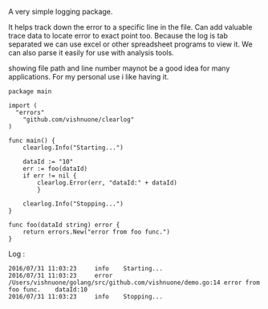 A very simple logging package. 

It helps track down the error to a specific line in the file. 
Can add valuable trace data to locate error to exact point too.
Because the log is tab separated we can use excel or other spreadsheet programs to view it. We can also parse it easily for use with analysis tools.

showing file path and line number maynot be a good idea for many applications. For my personal use i like having it.

```
package main

import (
  "errors"
	"github.com/vishnuone/clearlog"
)

func main() {
	clearlog.Info("Starting...")
	
	dataId := "10"
	err := foo(dataId)
	if err != nil {
	    clearlog.Error(err, "dataId:" + dataId)
        }
        
	clearlog.Info("Stopping...")
}

func foo(dataId string) error {
	return errors.New("error from foo func.")
}
```


Log : 

```
2016/07/31 11:03:23 	info	Starting...
2016/07/31 11:03:23 	error	/Users/vishnuone/golang/src/github.com/vishnuone/demo.go:14	error from foo func.	dataId:10
2016/07/31 11:03:23 	info	Stopping...
```
